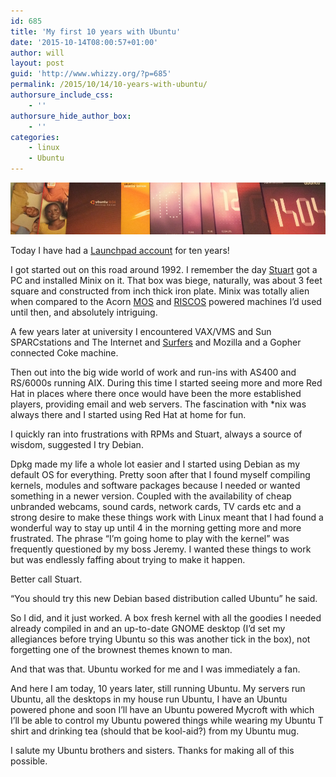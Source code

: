 ```yaml
---
id: 685
title: 'My first 10 years with Ubuntu'
date: '2015-10-14T08:00:57+01:00'
author: will
layout: post
guid: 'http://www.whizzy.org/?p=685'
permalink: /2015/10/14/10-years-with-ubuntu/
authorsure_include_css:
    - ''
authorsure_hide_author_box:
    - ''
categories:
    - linux
    - Ubuntu
---
```


![IMG_1220](/wp-content/uploads/2015/10/IMG_1220.jpg)

Today I have had a [Launchpad account](https://launchpad.net/~willcooke) for ten years!

I got started out on this road around 1992. I remember the day [Stuart](http://www.kryogenix.org/) got a PC and installed Minix on it. That box was biege, naturally, was about 3 feet square and constructed from inch thick iron plate. Minix was totally alien when compared to the Acorn [MOS](https://en.wikipedia.org/wiki/Acorn_MOS) and [RISCOS](https://en.wikipedia.org/wiki/RISC_OS) powered machines I’d used until then, and absolutely intriguing.

A few years later at university I encountered VAX/VMS and Sun SPARCstations and The Internet and [Surfers](https://en.wikipedia.org/wiki/Surfers_(talker)) and Mozilla and a Gopher connected Coke machine.

Then out into the big wide world of work and run-ins with AS400 and RS/6000s running AIX. During this time I started seeing more and more Red Hat in places where there once would have been the more established players, providing email and web servers. The fascination with \*nix was always there and I started using Red Hat at home for fun.

I quickly ran into frustrations with RPMs and Stuart, always a source of wisdom, suggested I try Debian.

Dpkg made my life a whole lot easier and I started using Debian as my default OS for everything. Pretty soon after that I found myself compiling kernels, modules and software packages because I needed or wanted something in a newer version. Coupled with the availability of cheap unbranded webcams, sound cards, network cards, TV cards etc and a strong desire to make these things work with Linux meant that I had found a wonderful way to stay up until 4 in the morning getting more and more frustrated. The phrase “I’m going home to play with the kernel” was frequently questioned by my boss Jeremy. I wanted these things to work but was endlessly faffing about trying to make it happen.

Better call Stuart.

“You should try this new Debian based distribution called Ubuntu” he said.

So I did, and it just worked. A box fresh kernel with all the goodies I needed already compiled in and an up-to-date GNOME desktop (I’d set my allegiances before trying Ubuntu so this was another tick in the box), not forgetting one of the brownest themes known to man.

And that was that. Ubuntu worked for me and I was immediately a fan.

And here I am today, 10 years later, still running Ubuntu. My servers run Ubuntu, all the desktops in my house run Ubuntu, I have an Ubuntu powered phone and soon I’ll have an Ubuntu powered Mycroft with which I’ll be able to control my Ubuntu powered things while wearing my Ubuntu T shirt and drinking tea (should that be kool-aid?) from my Ubuntu mug.

I salute my Ubuntu brothers and sisters. Thanks for making all of this possible.